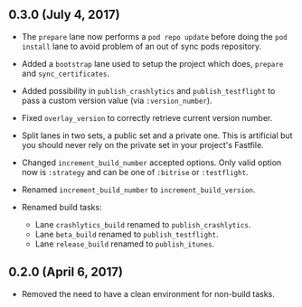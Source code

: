 ## 0.3.0 (July 4, 2017)

 * The `prepare` lane now performs a `pod repo update` before doing the
   `pod install` lane to avoid problem of an out of sync pods repository.

 * Added a `bootstrap` lane used to setup the project which does, `prepare` and
   `sync_certificates`.

 * Added possibility in `publish_crashlytics` and `publish_testflight` to pass
   a custom version value (via `:version_number`).

 * Fixed `overlay_version` to correctly retrieve current version number.

 * Split lanes in two sets, a public set and a private one. This is artificial
   but you should never rely on the private set in your project's Fastfile.

 * Changed `increment_build_number` accepted options. Only valid option now is
   `:strategy` and can be one of `:bitrise` or `:testflight`.

 * Renamed `increment_build_number` to `increment_build_version`.

 * Renamed build tasks:
    * Lane `crashlytics_build` renamed to `publish_crashlytics`.
    * Lane `beta_build` renamed to `publish_testflight`.
    * Lane `release_build` renamed to `publish_itunes`.

## 0.2.0 (April 6, 2017)

 * Removed the need to have a clean environment for non-build tasks.
